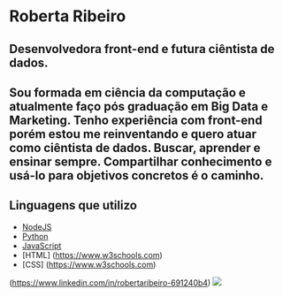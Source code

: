 # Roberta Ribeiro 

## Desenvolvedora front-end e futura ciêntista de dados.

## Sou formada em ciência da computação e atualmente faço pós graduação em Big Data e Marketing. Tenho experiência com front-end porém estou me reinventando e quero atuar como ciêntista de dados. Buscar, aprender e ensinar sempre. Compartilhar conhecimento e usá-lo para objetivos concretos é o caminho.


## Linguagens que utilizo

- [NodeJS](https://nodejs.org)
- [Python](https://www.python.org)
- [JavaScript](https://developer.mozilla.org)
- [HTML] (https://www.w3schools.com)
- [CSS] (https://www.w3schools.com)



(https://www.linkedin.com/in/robertaribeiro-691240b4) <img src = "https://img.shields.io/badge/linkedin-%230077B5.svg?&style=for-the-badge&logo=linkedin&logoColor=white">

